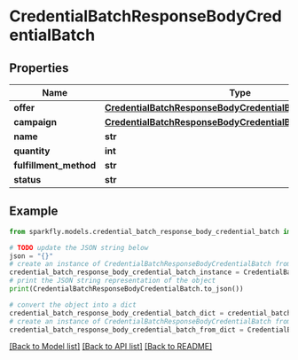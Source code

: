# CredentialBatchResponseBodyCredentialBatch


## Properties

Name | Type | Description | Notes
------------ | ------------- | ------------- | -------------
**offer** | [**CredentialBatchResponseBodyCredentialBatchAllOfOffer**](CredentialBatchResponseBodyCredentialBatchAllOfOffer.md) |  | [optional] 
**campaign** | [**CredentialBatchResponseBodyCredentialBatchAllOfCampaign**](CredentialBatchResponseBodyCredentialBatchAllOfCampaign.md) |  | [optional] 
**name** | **str** |  | [optional] 
**quantity** | **int** |  | [optional] 
**fulfillment_method** | **str** |  | [optional] 
**status** | **str** |  | [optional] 

## Example

```python
from sparkfly.models.credential_batch_response_body_credential_batch import CredentialBatchResponseBodyCredentialBatch

# TODO update the JSON string below
json = "{}"
# create an instance of CredentialBatchResponseBodyCredentialBatch from a JSON string
credential_batch_response_body_credential_batch_instance = CredentialBatchResponseBodyCredentialBatch.from_json(json)
# print the JSON string representation of the object
print(CredentialBatchResponseBodyCredentialBatch.to_json())

# convert the object into a dict
credential_batch_response_body_credential_batch_dict = credential_batch_response_body_credential_batch_instance.to_dict()
# create an instance of CredentialBatchResponseBodyCredentialBatch from a dict
credential_batch_response_body_credential_batch_from_dict = CredentialBatchResponseBodyCredentialBatch.from_dict(credential_batch_response_body_credential_batch_dict)
```
[[Back to Model list]](../README.md#documentation-for-models) [[Back to API list]](../README.md#documentation-for-api-endpoints) [[Back to README]](../README.md)


